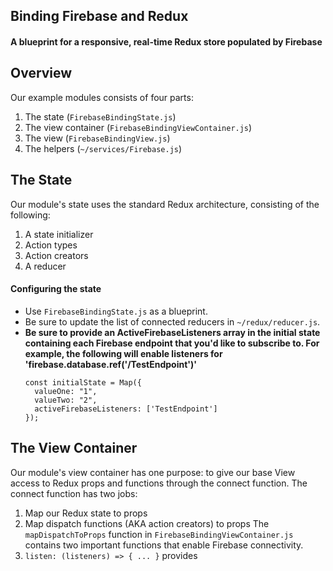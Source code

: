 ## Binding Firebase and Redux
#### A blueprint for a responsive, real-time Redux store populated by Firebase

## Overview
Our example modules consists of four parts:
  1. The state (`FirebaseBindingState.js`)
  2. The view container (`FirebaseBindingViewContainer.js`)
  3. The view (`FirebaseBindingView.js`)
  4. The helpers (`~/services/Firebase.js`)

## The State
Our module's state uses the standard Redux architecture, consisting of the following:
  1. A state initializer
  2. Action types
  3. Action creators
  4. A reducer
  
#### Configuring the state
* Use `FirebaseBindingState.js` as a blueprint.
* Be sure to update the list of connected reducers in `~/redux/reducer.js`.
* **Be sure to provide an ActiveFirebaseListeners array in the initial state containing each Firebase endpoint that you'd like to subscribe to. For example, the following will enable listeners for 'firebase.database.ref('/TestEndpoint')'**
  ```
  const initialState = Map({
    valueOne: "1",
    valueTwo: "2",
    activeFirebaseListeners: ['TestEndpoint']
  });
  ```

## The View Container
Our module's view container has one purpose: to give our base View access to Redux props and functions through the connect function.
The connect function has two jobs:
  1. Map our Redux state to props
  2. Map dispatch functions (AKA action creators) to props
The `mapDispatchToProps` function in `FirebaseBindingViewContainer.js` contains two important functions that enable Firebase connectivity.
  1. `listen: (listeners) => { ... }` provides
